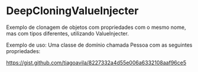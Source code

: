 # DeepCloningValueInjecter
Exemplo de clonagem de objetos com propriedades com o mesmo nome, mas com tipos diferentes, utilizando ValueInjecter.

Exemplo de uso: Uma classe de domínio chamada Pessoa com as seguintes propriedades:

https://gist.github.com/tiagoavila/8227332a4d55e006a6332108aaf96ce5

